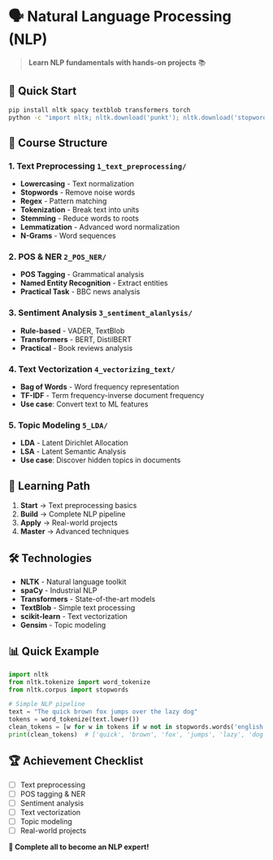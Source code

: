 # 🗣️ Natural Language Processing (NLP)

> **Learn NLP fundamentals with hands-on projects** 📚

## 🚀 **Quick Start**

```bash
pip install nltk spacy textblob transformers torch
python -c "import nltk; nltk.download('punkt'); nltk.download('stopwords')"
```

## 📁 **Course Structure**

### **1. Text Preprocessing** `1_text_preprocessing/`

- **Lowercasing** - Text normalization
- **Stopwords** - Remove noise words
- **Regex** - Pattern matching
- **Tokenization** - Break text into units
- **Stemming** - Reduce words to roots
- **Lemmatization** - Advanced word normalization
- **N-Grams** - Word sequences

### **2. POS & NER** `2_POS_NER/`

- **POS Tagging** - Grammatical analysis
- **Named Entity Recognition** - Extract entities
- **Practical Task** - BBC news analysis

### **3. Sentiment Analysis** `3_sentiment_alanlysis/`

- **Rule-based** - VADER, TextBlob
- **Transformers** - BERT, DistilBERT
- **Practical** - Book reviews analysis

### **4. Text Vectorization** `4_vectorizing_text/`

- **Bag of Words** - Word frequency representation
- **TF-IDF** - Term frequency-inverse document frequency
- **Use case**: Convert text to ML features

### **5. Topic Modeling** `5_LDA/`

- **LDA** - Latent Dirichlet Allocation
- **LSA** - Latent Semantic Analysis
- **Use case**: Discover hidden topics in documents

## 🎯 **Learning Path**

1. **Start** → Text preprocessing basics
2. **Build** → Complete NLP pipeline
3. **Apply** → Real-world projects
4. **Master** → Advanced techniques

## 🛠️ **Technologies**

- **NLTK** - Natural language toolkit
- **spaCy** - Industrial NLP
- **Transformers** - State-of-the-art models
- **TextBlob** - Simple text processing
- **scikit-learn** - Text vectorization
- **Gensim** - Topic modeling

## 📊 **Quick Example**

```python
import nltk
from nltk.tokenize import word_tokenize
from nltk.corpus import stopwords

# Simple NLP pipeline
text = "The quick brown fox jumps over the lazy dog"
tokens = word_tokenize(text.lower())
clean_tokens = [w for w in tokens if w not in stopwords.words('english')]
print(clean_tokens)  # ['quick', 'brown', 'fox', 'jumps', 'lazy', 'dog']
```

## 🏆 **Achievement Checklist**

- [ ] Text preprocessing
- [ ] POS tagging & NER
- [ ] Sentiment analysis
- [ ] Text vectorization
- [ ] Topic modeling
- [ ] Real-world projects

**🎉 Complete all to become an NLP expert!**
